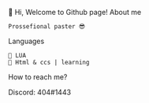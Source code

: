 👋 Hi, Welcome to Github page!
About me

    Prossefional paster 😎

Languages

    📜 LUA
    📜 Html & ccs | learning

How to reach me?

Discord: 404#1443
